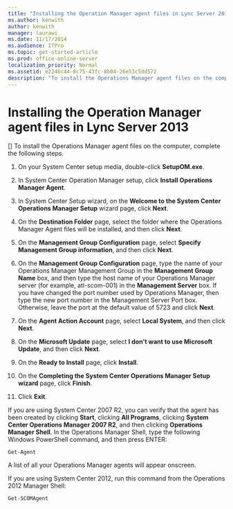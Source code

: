 ```yaml
---
title: "Installing the Operation Manager agent files in Lync Server 2013"
ms.author: kenwith
author: kenwith
manager: laurawi
ms.date: 11/17/2014
ms.audience: ITPro
ms.topic: get-started-article
ms.prod: office-online-server
localization_priority: Normal
ms.assetid: e2246c44-0c75-43fc-8b04-26e53c5dd572
description: "To install the Operations Manager agent files on the computer, complete the following steps."
---
```


# Installing the Operation Manager agent files in Lync Server 2013
[]
To install the Operations Manager agent files on the computer, complete the following steps. 
  
1. On your System Center setup media, double-click **SetupOM.exe**.
    
2. In System Center Operation Manager setup, click **Install Operations Manager Agent**.
    
3. In System Center Setup wizard, on the **Welcome to the System Center Operations Manager Setup** wizard page, click **Next**.
    
4. On the **Destination Folder** page, select the folder where the Operations Manager Agent files will be installed, and then click **Next**.
    
5. On the **Management Group Configuration** page, select **Specify Management Group information**, and then click **Next**.
    
6. On the **Management Group Configuration** page, type the name of your Operations Manager Management Group in the **Management Group Name** box, and then type the host name of your Operations Manager server (for example, atl-scom-001) in the **Management Server** box. If you have changed the port number used by Operations Manager, then type the new port number in the Management Server Port box. Otherwise, leave the port at the default value of 5723 and click **Next**.
    
7. On the **Agent Action Account** page, select **Local System**, and then click **Next**.
    
8. On the **Microsoft Update** page, select **I don't want to use Microsoft Update**, and then click **Next**.
    
9. On the **Ready to Install** page, click **Install**.
    
10. On the **Completing the System Center Operations Manager Setup wizard** page, click **Finish**.
    
11. Click **Exit**.
    
If you are using System Center 2007 R2, you can verify that the agent has been created by clicking **Start**, clicking **All Programs**, clicking **System Center Operations Manager 2007 R2**, and then clicking **Operations Manager Shell**. In the Operations Manager Shell, type the following Windows PowerShell command, and then press ENTER:
  
```
Get-Agent 
```

A list of all your Operations Manager agents will appear onscreen.
  
If you are using System Center 2012, run this command from the Operations 2012 Manager Shell:
  
```
Get-SCOMAgent
```


